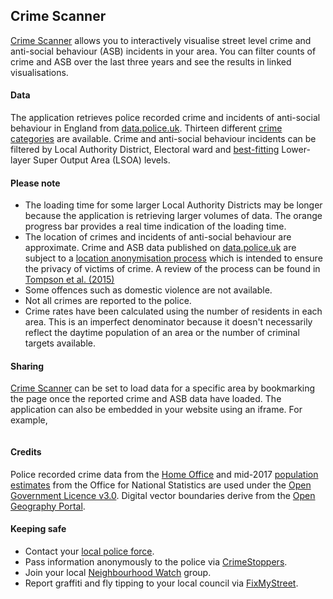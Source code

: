 ## Crime Scanner

[Crime Scanner](http://www.trafforddatalab.io/crime_scanner/index.html) allows you to interactively visualise street level crime and anti-social behaviour (ASB) incidents in your area. You can filter counts of crime and ASB over the last three years and see the results in linked visualisations.   

#### Data
The application retrieves police recorded crime and incidents of anti-social behaviour in England from [data.police.uk](https://data.police.uk/). Thirteen different [crime categories](https://www.police.uk/about-this-site/faqs/#what-do-the-crime-categories-mean) are available. Crime and anti-social behaviour incidents can be filtered by Local Authority District, Electoral ward and [best-fitting](http://geoportal.statistics.gov.uk/datasets/500d4283cbe54e3fa7f358399ba3783e_0) Lower-layer Super Output Area (LSOA) levels.

#### Please note
- The loading time for some larger Local Authority Districts may be longer because the application is retrieving larger volumes of data. The orange progress bar provides a real time indication of the loading time.
- The location of crimes and incidents of anti-social behaviour are approximate. Crime and ASB data published on [data.police.uk](https://data.police.uk/) are subject to a [location anonymisation process](https://data.police.uk/about/#location-anonymisation) which is intended to ensure the privacy of victims of crime. A review of the process can be found in [Tompson et al. (2015)](https://www.tandfonline.com/doi/abs/10.1080/15230406.2014.972456)
- Some offences such as domestic violence are not available.
- Not all crimes are reported to the police.
- Crime rates have been calculated using the number of residents in each area. This is an imperfect denominator because it doesn't necessarily reflect the daytime population of an area or the number of criminal targets available.

#### Sharing
[Crime Scanner](http://www.trafforddatalab.io/crime_scanner/index.html) can be set to load data for a specific area by bookmarking the page once the reported crime and ASB data have loaded. The application can also be embedded in your website using an iframe. For example,

``` <iframe src="http://www.trafforddatalab.io/crime_scanner/?code=E08000009&name=Trafford" width="100%" height="800px"></iframe>
```

#### Credits

Police recorded crime data from the [Home Office](https://www.gov.uk/government/organisations/home-office) and mid-2017 [population estimates](https://www.ons.gov.uk/peoplepopulationandcommunity/populationandmigration/populationestimates) from the Office for National Statistics are used under the [Open Government Licence v3.0](https://www.nationalarchives.gov.uk/doc/open-government-licence/version/3/). Digital vector boundaries derive from the [Open Geography Portal](http://geoportal.statistics.gov.uk/).

#### Keeping safe
- Contact your [local police force](https://www.police.uk/contact/force-websites/).
- Pass information anonymously to the police via [CrimeStoppers](http://www.crimestoppers-uk.org/).
- Join your local [Neighbourhood Watch](http://www.ourwatch.org.uk) group.
- Report graffiti and fly tipping to your local council via [FixMyStreet](http://www.fixmystreet.com/).
